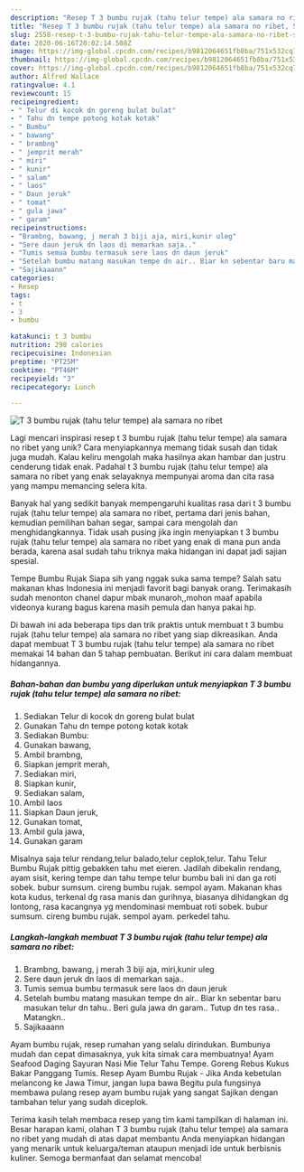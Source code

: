 ```yaml
---
description: "Resep T 3 bumbu rujak (tahu telur tempe) ala samara no ribet, Sempurna"
title: "Resep T 3 bumbu rujak (tahu telur tempe) ala samara no ribet, Sempurna"
slug: 2558-resep-t-3-bumbu-rujak-tahu-telur-tempe-ala-samara-no-ribet-sempurna
date: 2020-06-16T20:02:14.508Z
image: https://img-global.cpcdn.com/recipes/b9812064651fb8ba/751x532cq70/t-3-bumbu-rujak-tahu-telur-tempe-ala-samara-no-ribet-foto-resep-utama.jpg
thumbnail: https://img-global.cpcdn.com/recipes/b9812064651fb8ba/751x532cq70/t-3-bumbu-rujak-tahu-telur-tempe-ala-samara-no-ribet-foto-resep-utama.jpg
cover: https://img-global.cpcdn.com/recipes/b9812064651fb8ba/751x532cq70/t-3-bumbu-rujak-tahu-telur-tempe-ala-samara-no-ribet-foto-resep-utama.jpg
author: Alfred Wallace
ratingvalue: 4.1
reviewcount: 15
recipeingredient:
- " Telur di kocok dn goreng bulat bulat"
- " Tahu dn tempe potong kotak kotak"
- " Bumbu"
- " bawang"
- " brambng"
- " jemprit merah"
- " miri"
- " kunir"
- " salam"
- " laos"
- " Daun jeruk"
- " tomat"
- " gula jawa"
- " garam"
recipeinstructions:
- "Brambng, bawang, j merah 3 biji aja, miri,kunir uleg"
- "Sere daun jeruk dn laos di memarkan saja.."
- "Tumis semua bumbu termasuk sere laos dn daun jeruk"
- "Setelah bumbu matang masukan tempe dn air.. Biar kn sebentar baru masukan telur dn tahu.. Beri gula jawa dn garam.. Tutup dn tes rasa.. Matangkn.."
- "Sajikaaann"
categories:
- Resep
tags:
- t
- 3
- bumbu

katakunci: t 3 bumbu 
nutrition: 298 calories
recipecuisine: Indonesian
preptime: "PT25M"
cooktime: "PT46M"
recipeyield: "3"
recipecategory: Lunch

---
```



![T 3 bumbu rujak (tahu telur tempe) ala samara no ribet](https://img-global.cpcdn.com/recipes/b9812064651fb8ba/751x532cq70/t-3-bumbu-rujak-tahu-telur-tempe-ala-samara-no-ribet-foto-resep-utama.jpg)

Lagi mencari inspirasi resep t 3 bumbu rujak (tahu telur tempe) ala samara no ribet yang unik? Cara menyiapkannya memang tidak susah dan tidak juga mudah. Kalau keliru mengolah maka hasilnya akan hambar dan justru cenderung tidak enak. Padahal t 3 bumbu rujak (tahu telur tempe) ala samara no ribet yang enak selayaknya mempunyai aroma dan cita rasa yang mampu memancing selera kita.

Banyak hal yang sedikit banyak mempengaruhi kualitas rasa dari t 3 bumbu rujak (tahu telur tempe) ala samara no ribet, pertama dari jenis bahan, kemudian pemilihan bahan segar, sampai cara mengolah dan menghidangkannya. Tidak usah pusing jika ingin menyiapkan t 3 bumbu rujak (tahu telur tempe) ala samara no ribet yang enak di mana pun anda berada, karena asal sudah tahu triknya maka hidangan ini dapat jadi sajian spesial.

Tempe Bumbu Rujak Siapa sih yang nggak suka sama tempe? Salah satu makanan khas Indonesia ini menjadi favorit bagi banyak orang. Terimakasih sudah menonton chanel dapur mbak munaroh,,mohon maaf apabila videonya kurang bagus karena masih pemula dan hanya pakai hp.


Di bawah ini ada beberapa tips dan trik praktis untuk membuat t 3 bumbu rujak (tahu telur tempe) ala samara no ribet yang siap dikreasikan. Anda dapat membuat T 3 bumbu rujak (tahu telur tempe) ala samara no ribet memakai 14 bahan dan 5 tahap pembuatan. Berikut ini cara dalam membuat hidangannya.

<!--inarticleads1-->

##### Bahan-bahan dan bumbu yang diperlukan untuk menyiapkan T 3 bumbu rujak (tahu telur tempe) ala samara no ribet:

1. Sediakan  Telur di kocok dn goreng bulat bulat
1. Gunakan  Tahu dn tempe potong kotak kotak
1. Sediakan  Bumbu:
1. Gunakan  bawang,
1. Ambil  brambng,
1. Siapkan  jemprit merah,
1. Sediakan  miri,
1. Siapkan  kunir,
1. Sediakan  salam,
1. Ambil  laos
1. Siapkan  Daun jeruk,
1. Gunakan  tomat,
1. Ambil  gula jawa,
1. Gunakan  garam


Misalnya saja telur rendang,telur balado,telur ceplok,telur. Tahu Telur Bumbu Rujak pittig gebakken tahu met eieren. Jadilah dibekalin rendang, ayam sisit, kering tempe dan tahu tempe telur bumbu bali ini dan ga roti sobek. bubur sumsum. cireng bumbu rujak. sempol ayam. Makanan khas kota kudus, terkenal dg rasa manis dan gurihnya, biasanya dihidangkan dg lontong, rasa kacangnya yg mendominasi membuat roti sobek. bubur sumsum. cireng bumbu rujak. sempol ayam. perkedel tahu. 

<!--inarticleads2-->

##### Langkah-langkah membuat T 3 bumbu rujak (tahu telur tempe) ala samara no ribet:

1. Brambng, bawang, j merah 3 biji aja, miri,kunir uleg
1. Sere daun jeruk dn laos di memarkan saja..
1. Tumis semua bumbu termasuk sere laos dn daun jeruk
1. Setelah bumbu matang masukan tempe dn air.. Biar kn sebentar baru masukan telur dn tahu.. Beri gula jawa dn garam.. Tutup dn tes rasa.. Matangkn..
1. Sajikaaann


Ayam bumbu rujak, resep rumahan yang selalu dirindukan. Bumbunya mudah dan cepat dimasaknya, yuk kita simak cara membuatnya! Ayam Seafood Daging Sayuran Nasi Mie Telur Tahu Tempe. Goreng Rebus Kukus Bakar Panggang Tumis. Resep Ayam Bumbu Rujak - Jika Anda kebetulan melancong ke Jawa Timur, jangan lupa bawa Begitu pula fungsinya membawa pulang resep ayam bumbu rujak yang sangat Sajikan dengan tambahan telur yang sudah diceplok. 

Terima kasih telah membaca resep yang tim kami tampilkan di halaman ini. Besar harapan kami, olahan T 3 bumbu rujak (tahu telur tempe) ala samara no ribet yang mudah di atas dapat membantu Anda menyiapkan hidangan yang menarik untuk keluarga/teman ataupun menjadi ide untuk berbisnis kuliner. Semoga bermanfaat dan selamat mencoba!
